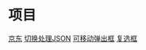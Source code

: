 # 项目
[京东](https://cjhyy.github.io/web/%E4%BA%AC%E4%B8%9C/index.html)
[切换处理JSON](https://cjhyy.github.io/web/%E4%BA%AC%E4%B8%9C/index.html)
[可移动弹出框](https://cjhyy.github.io/web/可移动弹出框/index.html)
[复选框](https://cjhyy.github.io/web/复选框/index.html)
